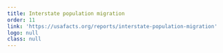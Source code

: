 ```yaml
---
title: Interstate population migration
order: 11
link: 'https://usafacts.org/reports/interstate-population-migration'
logo: null
class: null
---
```


